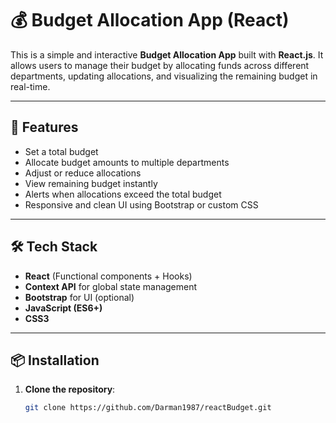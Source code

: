 # 💰 Budget Allocation App (React)

This is a simple and interactive **Budget Allocation App** built with **React.js**. It allows users to manage their budget by allocating funds across different departments, updating allocations, and visualizing the remaining budget in real-time.

---



## 🚀 Features

- Set a total budget
- Allocate budget amounts to multiple departments
- Adjust or reduce allocations
- View remaining budget instantly
- Alerts when allocations exceed the total budget
- Responsive and clean UI using Bootstrap or custom CSS

---

## 🛠️ Tech Stack

- **React** (Functional components + Hooks)
- **Context API** for global state management
- **Bootstrap** for UI (optional)
- **JavaScript (ES6+)**
- **CSS3**

---

## 📦 Installation

1. **Clone the repository**:
   ```bash
   git clone https://github.com/Darman1987/reactBudget.git

